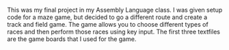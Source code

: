 This was my final project in my Assembly Language class. I was given setup code for a maze game, but decided to go a different
route and create a track and field game. The game allows you to choose different types of races and then perform those races using
key input. The first three textfiles are the game boards that I used for the game.
